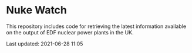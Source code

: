 # Nuke Watch

This repository includes code for retrieving the latest information available on the output of EDF nuclear power plants in the UK.

Last updated: 2021-06-28 11:05
